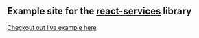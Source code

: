 ## Example site for the [react-services](https://github.com/gregoriB/react-services) library

[Checkout out live example here](https://react-services-example-app.netlify.app/)
